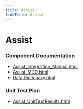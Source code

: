 ```yaml
---
title: Assist
linkTitle: Assist
---
```


# Assist
### Component Documentation

- [Assist_Integration_Manual.html](doc/Assist_Integration_Manual.html)
- [Assist_MDD.html](doc/Assist_MDD.html)
- [Data Dictionary.html](doc/Data%20Dictionary.html)

### Unit Test Plan

- [Assist_UnitTestResults.html](utp/Tessy/report/Assist_UnitTestResults.html)

